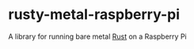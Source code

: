 # rusty-metal-raspberry-pi
A library for running bare metal [Rust](https://www.rust-lang.org/en-US/) on a Raspberry Pi
